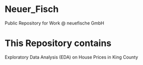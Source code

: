 # Neuer_Fisch
Public Repository for Work @ neuefische GmbH

# This Repository contains
Exploratory Data Analysis (EDA) on House Prices in King County
